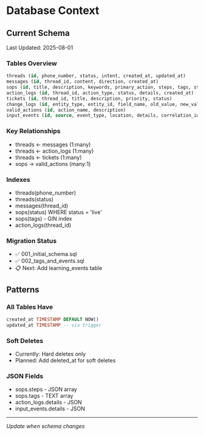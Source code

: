# Database Context

## Current Schema
Last Updated: 2025-08-01

### Tables Overview
```sql
threads (id, phone_number, status, intent, created_at, updated_at)
messages (id, thread_id, content, direction, created_at)
sops (id, title, description, keywords, primary_action, steps, tags, status)
action_logs (id, thread_id, action_type, status, details, created_at)
tickets (id, thread_id, title, description, priority, status)
change_logs (id, entity_type, entity_id, field_name, old_value, new_value)
valid_actions (id, action_name, description)
input_events (id, source, event_type, location, details, correlation_id)
```

### Key Relationships
- threads ← messages (1:many)
- threads ← action_logs (1:many)  
- threads ← tickets (1:many)
- sops → valid_actions (many:1)

### Indexes
- threads(phone_number)
- threads(status)
- messages(thread_id)
- sops(status) WHERE status = 'live'
- sops(tags) - GIN index
- action_logs(thread_id)

### Migration Status
- ✅ 001_initial_schema.sql
- ✅ 002_tags_and_events.sql
- 📋 Next: Add learning_events table

## Patterns

### All Tables Have
```sql
created_at TIMESTAMP DEFAULT NOW()
updated_at TIMESTAMP -- via trigger
```

### Soft Deletes
- Currently: Hard deletes only
- Planned: Add deleted_at for soft deletes

### JSON Fields
- sops.steps - JSON array
- sops.tags - TEXT array
- action_logs.details - JSON
- input_events.details - JSON

---
*Update when schema changes*